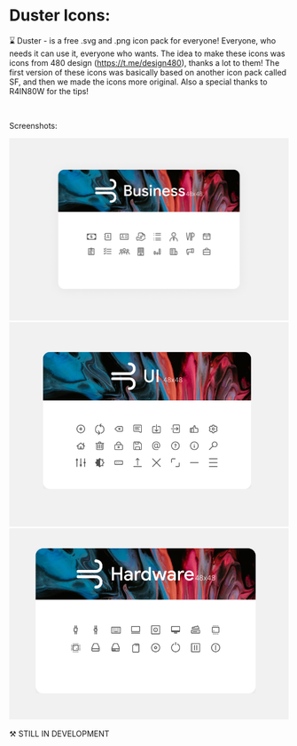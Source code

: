 <h1>Duster Icons:</h1>

⌛ Duster - is a free .svg and .png icon pack for everyone!
Everyone, who needs it can use it, everyone who wants.
The idea to make these icons was icons from 480 design 
(https://t.me/design480), thanks a lot to them! The first version of these icons was basically based on another icon pack called SF, and then we made the icons more original. Also a special thanks to R4IN80W for the tips!

<br>

Screenshots: 

<img src="business.png">

<img src="ui.png">

<img src="hardware.png">

⚒️ STILL IN DEVELOPMENT
